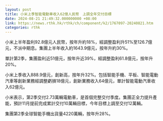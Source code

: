 ```yaml
---
layout: post
title: 小米上季智能電動車收入62億人民幣　上調全年交付目標
date: 2024-08-21 21:49:32.000000000 +08:00
link: https://news.rthk.hk/rthk/ch/component/k2/1767097-20240821.htm
categories: rthk
---
```


小米上半年盈利92.8億元人民幣，按年升約18%，經調整盈利升51%至126.7億元，不派中期息。集團上半年收入約1643.9億元，按年升約30%。

單計第2季，集團盈利近51億元，按年升近39%，經調整盈利61.8億元，按年升20%。

小米上季收入888.9億元，創新高，按年升32%。包括智能手機、平板、智能電動汽車等創新業務經調整虧損18億元，創新業務收入64億元，單計智能電動汽車收入62億元。

小米表示，第2季交付2.73萬輛電動車，是首個完整交付季度。集團正全力提升產能，預計11月提前完成累計交付10萬輛目標，今年目標上調至交付12萬輛。

集團第2季全球智能手機出貨量4220萬輛，按年升28%。

